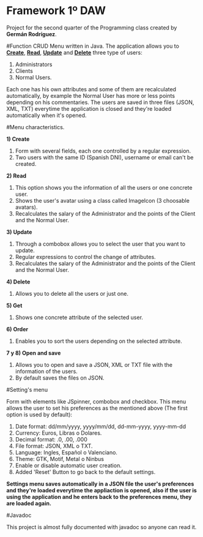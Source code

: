 # Framework 1º DAW

Project for the second quarter of the Programming class created by **Germán Rodríguez**. 


#Function
CRUD Menu written in Java.
The application allows you to [**Create**](Modules/Users/Model/BLL/BLL_User/CRUD/Functions_create.java),
[**Read**](Modules/Users/Model/BLL/BLL_User/CRUD/Functions_read.java), [**Update**](Modules/Users/Model/BLL/BLL_User/CRUD/Functions_update.java) and [**Delete**](Modules/Users/Model/BLL/BLL_User/CRUD/Functions_delete.java) 
three type of users: 

1.  Administrators 
2.  Clients
3.  Normal Users. 

Each one has his own attributes and some of them are recalculated automatically,
by example the Normal User has more or less points depending on his commentaries. 
The users are saved in three files (JSON, XML, TXT) everytime the application is closed and they're loaded automatically when it's opened.

#Menu characteristics.

**1) Create**
 1. Form with several fields, each one controlled by a regular expression.
 2. Two users with the same ID (Spanish DNI), username or email can't be created.

**2) Read**
 1. This option shows you the information of all the users or one concrete user.
 2. Shows the user's avatar using a class called ImageIcon (3 choosable avatars).
 3. Recalculates the salary of the Administrator and the points of the Client and the Normal User.

**3) Update**
 1. Through a combobox allows you to select the user that you want to update.
 2. Regular expressions to control the change of attributes.
 3. Recalculates the salary of the Administrator and the points of the Client and the Normal User.
 
**4) Delete**
 1. Allows you to delete all the users or just one.

**5) Get**
 1. Shows one concrete attribute of the selected user.
 
**6) Order**
 1. Enables you to sort the users depending on the selected attribute.

**7 y 8) Open and save**
 1. Allows you to open and save a JSON, XML or TXT file with the information of the users.
 2. By default saves the files on JSON.

 
#Setting's menu

Form with elements like JSpinner, combobox and checkbox. This menu allows the user to set his preferences as the mentioned above (The first 
option is used by default):

1. Date format: dd/mm/yyyy, yyyy/mm/dd, dd-mm-yyyy, yyyy-mm-dd
2. Currency:  Euros, Libras o Dolares.
3. Decimal format: .0, .00, .000
4. File format: JSON, XML o TXT.
5. Language: Ingles, Español o Valenciano.
6. Theme: GTK, Motif, Metal o Ninbus
7. Enable or disable automatic user creation.
8. Added 'Reset' Button to go back to the default settings.



**Settings menu saves automatically in a JSON file the user's preferences and they're loaded everytime the appliaction is opened, also if the user
is using the application and he enters back to the preferences menu, they are loaded again.**


#Javadoc

This project is almost fully documented with javadoc so anyone can read it.
